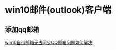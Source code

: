 # win10邮件(outlook)客户端

## 添加qq邮箱
[win10自带邮箱无法同步QQ邮箱问题如何解决](https://jingyan.baidu.com/article/cb5d6105a91441005c2fe0d9.html)